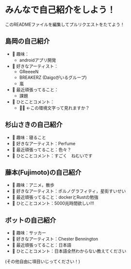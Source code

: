 # みんなで自己紹介をしよう！
このREADMEファイルを編集してプルリクエストをたてよう！

## 島岡の自己紹介
- 🔭 趣味：
    - androidアプリ開発
- 🎵 好きなアーティスト：
    - GReeeeN
    - BREAKERZ (Daigoがいるグループ)
    - 嵐
- 🌱 最近頑張ってること：
    - 課題
- 💬 ひとことコメント：
    - 🤔💭 ←この環境文字って見れますか？

## 杉山さきの自己紹介
- 🔭 趣味：寝ること
- 🎵 好きなアーティスト：Perfume
- 🌱 最近頑張ってること：色々？
- 💬 ひとことコメント：すごく　ねむいです

## 藤本(Fujimoto)の自己紹介
- 🔭 趣味：アニメ，散歩
- 🎵 好きなアーティスト：ポルノグラフィティ，星街すいせい
- 🌱 最近頑張ってること：dockerとRustの勉強
- 💬 ひとことコメント：5000兆時間欲しい!!!

## ボットの自己紹介
- 🔭 趣味：サッカー
- 🎵 好きなアーティスト：Chester Bennington
- 🌱 最近頑張ってること：日本語
- 💬 ひとことコメント：日本語全然わからない教えてください


(その他自由に項目いじってください！)
